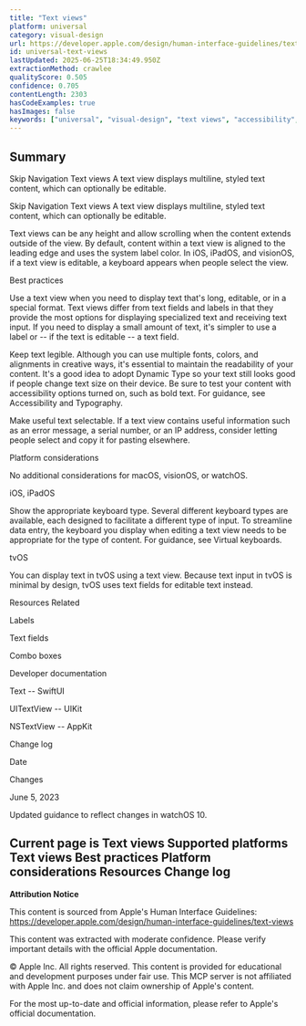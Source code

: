 ```yaml
---
title: "Text views"
platform: universal
category: visual-design
url: https://developer.apple.com/design/human-interface-guidelines/text-views
id: universal-text-views
lastUpdated: 2025-06-25T18:34:49.950Z
extractionMethod: crawlee
qualityScore: 0.505
confidence: 0.705
contentLength: 2303
hasCodeExamples: true
hasImages: false
keywords: ["universal", "visual-design", "text views", "accessibility", "color", "design", "input", "navigation", "system", "typography"]
---
```

## Summary

Skip Navigation
Text views
A text view displays multiline, styled text content, which can optionally be editable.

Skip Navigation
Text views
A text view displays multiline, styled text content, which can optionally be editable.

Text views can be any height and allow scrolling when the content extends outside of the view. By default, content within a text view is aligned to the leading edge and uses the system label color. In iOS, iPadOS, and visionOS, if a text view is editable, a keyboard appears when people select the view.

Best practices

Use a text view when you need to display text that's long, editable, or in a special format. Text views differ from text fields and labels in that they provide the most options for displaying specialized text and receiving text input. If you need to display a small amount of text, it's simpler to use a label or -- if the text is editable -- a text field.

Keep text legible. Although you can use multiple fonts, colors, and alignments in creative ways, it's essential to maintain the readability of your content. It's a good idea to adopt Dynamic Type so your text still looks good if people change text size on their device. Be sure to test your content with accessibility options turned on, such as bold text. For guidance, see Accessibility and Typography.

Make useful text selectable. If a text view contains useful information such as an error message, a serial number, or an IP address, consider letting people select and copy it for pasting elsewhere.

Platform considerations

No additional considerations for macOS, visionOS, or watchOS.

iOS, iPadOS

Show the appropriate keyboard type. Several different keyboard types are available, each designed to facilitate a different type of input. To streamline data entry, the keyboard you display when editing a text view needs to be appropriate for the type of content. For guidance, see Virtual keyboards.

tvOS

You can display text in tvOS using a text view. Because text input in tvOS is minimal by design, tvOS uses text fields for editable text instead.

Resources
Related

Labels

Text fields

Combo boxes

Developer documentation

Text -- SwiftUI

UITextView -- UIKit

NSTextView -- AppKit

Change log

Date

Changes

June 5, 2023

Updated guidance to reflect changes in watchOS 10.

Current page is Text views
Supported platforms
Text views
Best practices
Platform considerations
Resources
Change log
---

**Attribution Notice**

This content is sourced from Apple's Human Interface Guidelines: https://developer.apple.com/design/human-interface-guidelines/text-views

This content was extracted with moderate confidence. Please verify important details with the official Apple documentation.

© Apple Inc. All rights reserved. This content is provided for educational and development purposes under fair use. This MCP server is not affiliated with Apple Inc. and does not claim ownership of Apple's content.

For the most up-to-date and official information, please refer to Apple's official documentation.
